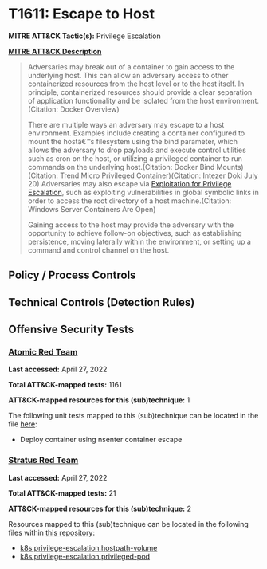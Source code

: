 # T1611: Escape to Host
**MITRE ATT&CK Tactic(s):** Privilege Escalation

**[MITRE ATT&CK Description](https://attack.mitre.org/techniques/T1611)**
<blockquote>Adversaries may break out of a container to gain access to the underlying host. This can allow an adversary access to other containerized resources from the host level or to the host itself. In principle, containerized resources should provide a clear separation of application functionality and be isolated from the host environment.(Citation: Docker Overview)

There are multiple ways an adversary may escape to a host environment. Examples include creating a container configured to mount the hostâ€™s filesystem using the bind parameter, which allows the adversary to drop payloads and execute control utilities such as cron on the host, or utilizing a privileged container to run commands on the underlying host.(Citation: Docker Bind Mounts)(Citation: Trend Micro Privileged Container)(Citation: Intezer Doki July 20) Adversaries may also escape via [Exploitation for Privilege Escalation](https://attack.mitre.org/techniques/T1068), such as exploiting vulnerabilities in global symbolic links in order to access the root directory of a host machine.(Citation: Windows Server Containers Are Open)

Gaining access to the host may provide the adversary with the opportunity to achieve follow-on objectives, such as establishing persistence, moving laterally within the environment, or setting up a command and control channel on the host.</blockquote>

## Policy / Process Controls
## Technical Controls (Detection Rules)

## Offensive Security Tests
### [Atomic Red Team](https://github.com/redcanaryco/atomic-red-team)
**Last accessed:** April 27, 2022

**Total ATT&CK-mapped tests:** 1161

**ATT&CK-mapped resources for this (sub)technique:** 1

The following unit tests mapped to this (sub)technique can be located in the file [here](https://github.com/redcanaryco/atomic-red-team/tree/master/atomics/T1611/T1611.yaml):

* Deploy container using nsenter container escape

### [Stratus Red Team](https://github.com/DataDog/stratus-red-team/)
**Last accessed:** April 27, 2022

**Total ATT&CK-mapped tests:** 21

**ATT&CK-mapped resources for this (sub)technique:** 2

Resources mapped to this (sub)technique can be located in the following files within [this repository](https://stratus-red-team.cloud/attack-techniques/):

* [k8s.privilege-escalation.hostpath-volume](https://stratus-red-team.cloud/attack-techniques/k8s/k8s.privilege-escalation.hostpath-volume/)
* [k8s.privilege-escalation.privileged-pod](https://stratus-red-team.cloud/attack-techniques/k8s/k8s.privilege-escalation.privileged-pod/)

